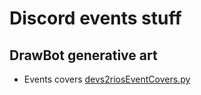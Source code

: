 # Discord events stuff

## DrawBot generative art

- Events covers [devs2riosEventCovers.py](./devs2riosEventCovers.py)

